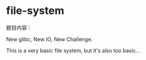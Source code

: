 # file-system

题目内容：

New glibc, New IO, New Challenge.

This is a very basic file system, but it's also too basic...